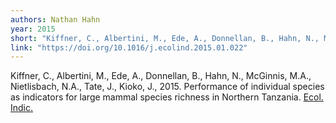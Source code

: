 ```yaml
---
authors: Nathan Hahn
year: 2015
short: "Kiffner, C., Albertini, M., Ede, A., Donnellan, B., Hahn, N., McGinnis, M.A., Nietlisbach, N.A., Tate, J., Kioko, J., 2015. Performance of individual species as indicators for large mammal species richness in Northern Tanzania. Ecol. Indic."
link: "https://doi.org/10.1016/j.ecolind.2015.01.022"
---
```


Kiffner, C., Albertini, M., Ede, A., Donnellan, B., Hahn, N., McGinnis, M.A., Nietlisbach, N.A., Tate, J., Kioko, J., 2015. Performance of individual species as indicators for large mammal species richness in Northern Tanzania. [Ecol. Indic.](https://doi.org/10.1016/j.ecolind.2015.01.022)
